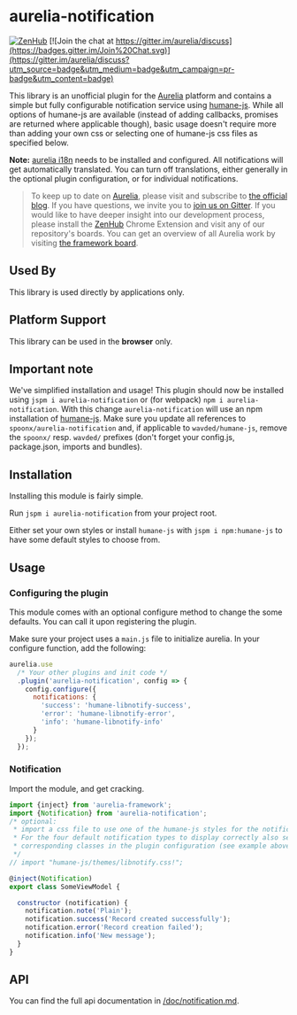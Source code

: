 # aurelia-notification

[![ZenHub](https://raw.githubusercontent.com/ZenHubIO/support/master/zenhub-badge.png)](https://zenhub.io)
[![Join the chat at https://gitter.im/aurelia/discuss](https://badges.gitter.im/Join%20Chat.svg)](https://gitter.im/aurelia/discuss?utm_source=badge&utm_medium=badge&utm_campaign=pr-badge&utm_content=badge)

This library is an unofficial plugin for the [Aurelia](http://www.aurelia.io/) platform and contains a simple but fully configurable notification service using [humane-js](https://www.npmjs.com/package/humane-js). While all options of humane-js are available (instead of adding callbacks, promises are returned where applicable though), basic usage doesn't require more than adding your own css or selecting one of humane-js css files as specified below.

**Note:** [aurelia i18n](https://github.com/aurelia/i18n) needs to be installed and configured. All notifications will get automatically translated. You can turn off translations, either generally in the optional plugin configuration, or for individual notifications.

> To keep up to date on [Aurelia](http://www.aurelia.io/), please visit and subscribe to [the official blog](http://blog.durandal.io/). If you have questions, we invite you to [join us on Gitter](https://gitter.im/aurelia/discuss). If you would like to have deeper insight into our development process, please install the [ZenHub](https://zenhub.io) Chrome Extension and visit any of our repository's boards. You can get an overview of all Aurelia work by visiting [the framework board](https://github.com/aurelia/framework#boards).

## Used By

This library is used directly by applications only.

## Platform Support

This library can be used in the **browser** only.

## Important note

We've simplified installation and usage! This plugin should now be installed using `jspm i aurelia-notification` or (for webpack) `npm i aurelia-notification`. With this change `aurelia-notification` will use an npm installation of [humane-js](https://www.npmjs.com/package/humane-js). Make sure you update all references to `spoonx/aurelia-notification` and, if applicable to `wavded/humane-js`, remove the `spoonx/` resp. `wavded/` prefixes (don't forget your config.js, package.json, imports and bundles).

## Installation

Installing this module is fairly simple.

Run `jspm i aurelia-notification` from your project root.

Either set your own styles or install `humane-js` with `jspm i npm:humane-js` to have some default styles to choose from.

## Usage

### Configuring the plugin

This module comes with an optional configure method to change the some defaults. You can call it upon registering the plugin.

Make sure your project uses a `main.js` file to initialize aurelia. In your configure function, add the following:

```javascript
aurelia.use
  /* Your other plugins and init code */
  .plugin('aurelia-notification', config => {
    config.configure({
      notifications: {
        'success': 'humane-libnotify-success',
        'error': 'humane-libnotify-error',
        'info': 'humane-libnotify-info'
      }
    });
  });
```

### Notification

Import the module, and get cracking.

```javascript
import {inject} from 'aurelia-framework';
import {Notification} from 'aurelia-notification';
/* optional:
 * import a css file to use one of the humane-js styles for the notifications.
 * For the four default notification types to display correctly also set the
 * corresponding classes in the plugin configuration (see example above).
 */
// import "humane-js/themes/libnotify.css!";

@inject(Notification)
export class SomeViewModel {

  constructor (notification) {
    notification.note('Plain');
    notification.success('Record created successfully');
    notification.error('Record creation failed');    
    notification.info('New message');
  }
}
```

## API

You can find the full api documentation in [/doc/notification.md](./doc/notification.md).
